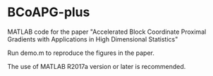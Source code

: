 # BCoAPG-plus
MATLAB code for the paper "Accelerated Block Coordinate Proximal Gradients with Applications in High Dimensional Statistics"

Run demo.m to reproduce the figures in the paper.

The use of MATLAB R2017a version or later is recommended.  
